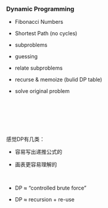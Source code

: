 ### Dynamic Programming



- Fibonacci Numbers
- Shortest Path (no cycles)







- subproblems

- guessing

- relate subproblems

- recurse & memoize (bulid DP table)

- solve original problem

  ​






​			
​		
​	

感觉DP有几类：

- 容易写出递推公式的

- 画表更容易理解的

  ​

*    DP ≈ “controlled brute force”

*    DP ≈ recursion + re-use

     ​		


